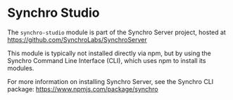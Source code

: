 # Synchro Studio

The `synchro-studio` module is part of the Synchro Server project, hosted at https://github.com/SynchroLabs/SynchroServer

This module is typically not installed directly via npm, but by using the Synchro Command Line Interface (CLI), which uses npm to install its modules.

For more information on installing Synchro Server, see the Synchro CLI package: https://www.npmjs.com/package/synchro
